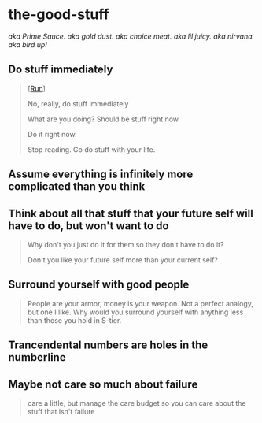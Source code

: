 # the-good-stuff

_aka Prime Sauce. aka gold dust. aka choice meat. aka lil juicy. aka nirvana. aka bird up!_

## Do stuff immediately

> [[Run]]
>
> No, really, do stuff immediately
>
> What are you doing? Should be stuff right now.
>
> Do it right now.
>
> Stop reading. Go do stuff with your life.

## Assume everything is infinitely more complicated than you think

## Think about all that stuff that your future self will have to do, but won't want to do

> Why don't you just do it for them so they don't have to do it?
>
> Don't you like your future self more than your current self?

## Surround yourself with good people

> People are your armor, money is your weapon. Not a perfect analogy, but one I like. Why would you surround yourself with anything less than those you hold in S-tier.

## Trancendental numbers are holes in the numberline

## Maybe not care so much about failure

> care a little, but manage the care budget so you can care about the stuff that isn't failure

[//begin]: # "Autogenerated link references for markdown compatibility"
[Run]: Run "Run"
[//end]: # "Autogenerated link references"